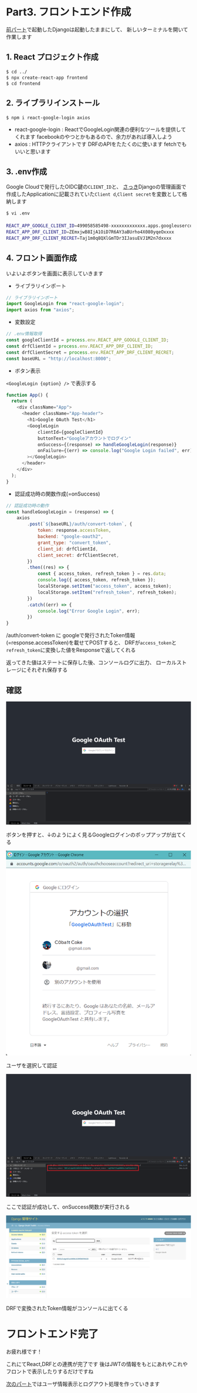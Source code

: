 # Part3. フロントエンド作成

[前パート](./part2.md)で起動したDjangoは起動したままにして、
新しいターミナルを開いて作業します

## 1. React プロジェクト作成

```shell
$ cd ../
$ npx create-react-app frontend
$ cd frontend
```

## 2. ライブラリインストール

```shell
$ npm i react-google-login axios
```

- react-google-login : ReactでGoogleLogin関連の便利なツールを提供してくれます facebookのやつとかもあるので、余力があれば導入しよう
- axios : HTTPクライアントです DRFのAPIをたたくのに使います fetchでもいいと思います

## 3. .env作成

Google Cloudで発行したOIDC鍵の`CLIENT_ID`と、
[さっき](./part2#管理ページ)Djangoの管理画面で作成したApplicationに記載されていた`Client d`,`Client secret`を変数として格納します

```sh
$ vi .env

REACT_APP_GOOGLE_CLIENT_ID=499058585498-xxxxxxxxxxxxx.apps.googleusercontent.com
REACT_APP_DRF_CLIENT_ID=ZEmxjwB8IjA1OiD7R6AY3aBUrho4X080yqeOxxxx
REACT_APP_DRF_CLIENT_RECRET=Taj1m0q8QXlGmTDr3IJasuEVJ1M2n7dxxxx
```

## 4. フロント画面作成

いよいよボタンを画面に表示していきます

- ライブラリインポート

```js:App.js
// ライブラリインポート
import GoogleLogin from "react-google-login";
import axios from "axios";
```

- 変数設定

```js:App.js
// .env情報取得
const googleClientId = process.env.REACT_APP_GOOGLE_CLIENT_ID;
const drfClientId = process.env.REACT_APP_DRF_CLIENT_ID;
const drfClientSecret = process.env.REACT_APP_DRF_CLIENT_RECRET;
const baseURL = "http://localhost:8000";
```

- ボタン表示

`<GoogleLogin {option} />` で表示する

```js:App.js
function App() {
  return (
    <div className="App">
      <header className="App-header">
        <h1>Google OAuth Test</h1>
        <GoogleLogin
            clientId={googleClientId}
            buttonText="Googleアカウントでログイン"
            onSuccess={(response) => handleGoogleLogin(response)}
            onFailure={(err) => console.log("Google Login failed", err)}
        ></GoogleLogin>
      </header>
    </div>
  );
}
```

- 認証成功時の関数作成(=onSuccess)

```js:App.js
// 認証成功時の動作
const handleGoogleLogin = (response) => {
    axios
        .post(`${baseURL}/auth/convert-token`, {
            token: response.accessToken,
            backend: "google-oauth2",
            grant_type: "convert_token",
            client_id: drfClientId,
            client_secret: drfClientSecret,
        })
        .then((res) => {
            const { access_token, refresh_token } = res.data;
            console.log({ access_token, refresh_token });
            localStorage.setItem("access_token", access_token);
            localStorage.setItem("refresh_token", refresh_token);
        })
        .catch((err) => {
            console.log("Error Google Login", err);
        })
}
```

/auth/convert-token に googleで発行されたToken情報(=response.accessToken)を載せてPOSTすると、
DRFが`access_token`と`refresh_token`に変換した値をResponseで返してくれる

返ってきた値はステートに保存した後、コンソールログに出力、
ローカルストレージにそれぞれ保存する

## 確認

![PressButton](images/confirm1.png)

ボタンを押すと、↓のようによく見るGoogleログインのポップアップが出てくる

![SelectUser](images/confirm2.png)

ユーザを選択して認証

![Console](images/confirm3.png)

ここで認証が成功して、onSuccess関数が実行される

![DjangoAdmin](images/confirm4.png)

DRFで変換されたToken情報がコンソールに出てくる

# フロントエンド完了

お疲れ様です！

これにてReact,DRFとの連携が完了です
後はJWTの情報をもとにあれやこれやフロントで表示したりするだけですね

[次のパート](./part4.md)ではユーザ情報表示とログアウト処理を作っていきます